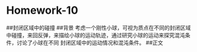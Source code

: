 # Homework-10
##封闭区域中的碰撞
##背景
考虑一个刚性小球，可视为质点在不同的封闭区域中碰撞，来回反弹，来描绘小球的运动轨迹，通过研究小球的运动来探究混沌条件，讨论了小球在不同
封闭区域中的运动情况和混沌条件。
##正文

